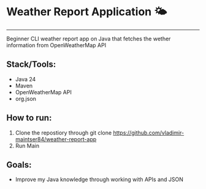 # Weather Report Application 🌤️
--------

Beginner CLI weather report app on Java that fetches the wether information from OpenWeatherMap API

## Stack/Tools: 

- Java 24
- Maven
- OpenWeatherMap API
- org.json

## How to run:

1. Clone the repostiory through git clone https://github.com/vladimir-maintser84/weather-report-app
2. Run Main

## Goals:

- Improve my Java knowledge through working with APIs and JSON 
